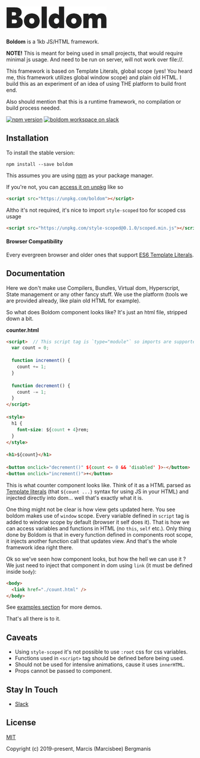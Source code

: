 # <img src='./assets/logo.png' height='60' alt='Boldom' />

**Boldom** is a 1kb JS/HTML framework.

**NOTE!** This is meant for being used in small projects, that would require minimal js usage. And need to be run on server, will not work over file://.

This framework is based on Template Literals, global scope (yes! You heard me, this framework utilizes global window scope) and plain old HTML. I build this as an experiment of an idea of using THE platform to build front end.

Also should mention that this is a runtime framework, no compilation or build process needed.

[![npm version](https://img.shields.io/npm/v/boldom.svg?style=flat-square)](https://www.npmjs.com/package/boldom)
[![boldom workspace on slack](https://img.shields.io/badge/slack-boldom-3eb891.svg?style=flat-square)](https://join.slack.com/t/radijs/shared_invite/enQtMjk3NTE2NjYxMTI2LWFmMTM5NTgwZDI5NmFlYzMzYmMxZjBhMGY0MGM2MzY5NmExY2Y0ODBjNDNmYjYxZWYxMjEyNjJhNjA5OTJjNzQ)


## Installation

To install the stable version:

```
npm install --save boldom
```

This assumes you are using [npm](https://www.npmjs.com/) as your package manager.

If you're not, you can [access it on unpkg](https://unpkg.com/boldom) like so

```html
<script src="https://unpkg.com/boldom"></script>
```

Altho it's not required, it's nice to import `style-scoped` too for scoped css usage

```html
<script src="https://unpkg.com/style-scoped@0.1.0/scoped.min.js"></script>
```

#### Browser Compatibility

Every evergreen browser and older ones that support [ES6 Template Literals](https://caniuse.com/#feat=template-literals).

## Documentation

Here we don't make use Compilers, Bundles, Virtual dom, Hyperscript, State management or any other fancy stuff. We use the platform (tools we are provided already, like plain old HTML for example).

So what does Boldom component looks like? It's just an html file, stripped down a bit.

**counter.html**
```html
<script>  // This script tag is `type="module"` so imports are supported here
  var count = 0;

  function increment() {
    count += 1;
  }

  function decrement() {
    count -= 1;
  }
</script>

<style>
  h1 {
    font-size: ${count + 4}rem;
  }
</style>

<h1>${count}</h1>

<button onclick="decrement()" ${count <= 0 && 'disabled' }>-</button>
<button onclick="increment()">+</button>
```

This is what counter component looks like. Think of it as a HTML parsed as [Template literals](https://developer.mozilla.org/en-US/docs/Web/JavaScript/Reference/Template_literals) (that `${count ...}` syntax for using JS in your HTML) and injected directly into dom... well that's exactly what it is.

One thing might not be clear is how view gets updated here. You see boldom makes use of `window` scope. Every variable defined in `script` tag is added to window scope by default (browser it self does it). That is how we can access variables and functions in HTML (no `this`, `self` etc.). Only thing done by Boldom is that in every function defined in components root scope, it injects another function call that updates view. And that's the whole framework idea right there.

Ok so we've seen how component looks, but how the hell we can use it ? We just need to inject that component in dom using `link` (it must be defined inside `body`):

```html
<body>
  <link href="./count.html" />
</body>
```

See [examples section](/examples) for more demos.

That's all there is to it.

## Caveats

- Using `style-scoped` it's not possible to use `:root` css for css variables.
- Functions used in `<script>` tag should be defined before being used.
- Should not be used for intensive animations, cause it uses `innerHTML`.
- Props cannot be passed to component.


## Stay In Touch

- [Slack](https://join.slack.com/t/radijs/shared_invite/enQtMjk3NTE2NjYxMTI2LWFmMTM5NTgwZDI5NmFlYzMzYmMxZjBhMGY0MGM2MzY5NmExY2Y0ODBjNDNmYjYxZWYxMjEyNjJhNjA5OTJjNzQ)

## License

[MIT](http://opensource.org/licenses/MIT)

Copyright (c) 2019-present, Marcis (Marcisbee) Bergmanis
